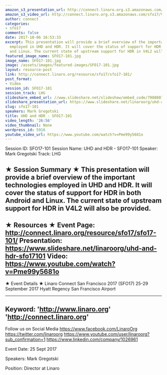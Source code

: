 ```yaml
---
amazon_s3_presentation_url: http://connect.linaro.org.s3.amazonaws.com/sfo17/Presentations/SFO17-101%20%20UHD%20%2B%20HDR.pdf
amazon_s3_video_url: http://connect.linaro.org.s3.amazonaws.com/sfo17/Videos/SFO17-101%20UHD%20and%20HDR.mp4
author: connect
categories:
- sfo17
comments: false
date: 2017-10-06 16:53:33
excerpt: This presentation will provide a brief overview of the important technologies
  employed in UHD and HDR. It will cover the status of support for HDR in both Android
  and Linux. The current state of upstream support for HDR in V4L2 will also be provided.
featured_image_name: SFO17-101.jpg
image_name: SFO17-101.jpg
image: /assets/images/featured-images/SFO17-101.jpg
layout: resource-post
link: http://connect.linaro.org/resource/sfo17/sfo17-101/
post_format:
- Video
session_id: SFO17-101
session_track: LHG
slideshare_embed_url: //www.slideshare.net/slideshow/embed_code/79808073
slideshare_presentation_url: https://www.slideshare.net/linaroorg/uhd-and-hdr-sfo17101
slug: sfo17-101
speakers: Mark Gregotski
title: UHD and HDR - SFO17-101
video_length: '26:56'
video_thumbnail: None
wordpress_id: 5916
youtube_video_url: https://www.youtube.com/watch?v=Pme99y5681o
---
```


Session ID: SFO17-101
Session Name: UHD and HDR - SFO17-101
Speaker: Mark Gregotski
Track: LHG


★ Session Summary ★
This presentation will provide a brief overview of the important technologies employed in UHD and HDR. It will cover the status of support for HDR in both Android and Linux. The current state of upstream support for HDR in V4L2 will also be provided.
---------------------------------------------------
★ Resources ★
Event Page: http://connect.linaro.org/resource/sfo17/sfo17-101/
Presentation: https://www.slideshare.net/linaroorg/uhd-and-hdr-sfo17101
Video: https://www.youtube.com/watch?v=Pme99y5681o
 ---------------------------------------------------

★ Event Details ★
Linaro Connect San Francisco 2017 (SFO17)
25-29 September 2017
Hyatt Regency San Francisco Airport

---------------------------------------------------
Keyword:
'http://www.linaro.org'
'http://connect.linaro.org'
---------------------------------------------------
Follow us on Social Media
https://www.facebook.com/LinaroOrg
https://twitter.com/linaroorg
https://www.youtube.com/user/linaroorg?sub_confirmation=1
https://www.linkedin.com/company/1026961

Event Date: 25 Sept 2017

Speakers: Mark Gregotski

Position: Director at Linaro
